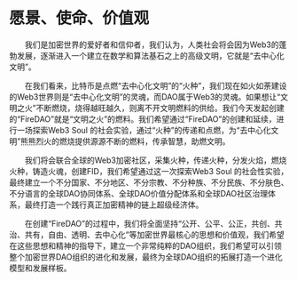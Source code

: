 # 愿景、使命、价值观

&emsp;&emsp;我们是加密世界的爱好者和信仰者，我们认为，人类社会将会因为Web3的蓬勃发展，逐渐进入一个建立在数学和算法基石之上的高级文明，它就是“去中心化文明”。

&emsp;&emsp;在我们看来，比特币是点燃“去中心化文明”的“火种”，我们现在如火如荼建设的Web3世界则是“去中心化文明”的灵魂，而DAO属于Web3的灵魂。如果想让“文明之火”不断燃烧，烧得越旺越久，则离不开文明燃料的供给。我们今天发起创建的“FireDAO”就是“文明之火”的燃料。我们希望通过“FireDAO”的创建和延续，进行一场探索Web3 Soul 的社会实验，通过“火种”的传递和点燃，为“去中心化文明”熊熊烈火的燃烧提供源源不断的燃料，传承智慧，助燃文明。

&emsp;&emsp;我们将会联合全球的Web3加密社区，采集火种，传递火种，分发火焰，燃烧火种，铸造火魂，创建FID，我们希望通过这一次探索Web3 Soul 的社会性实验，最终建立一个不分国家、不分地区、不分宗教、不分种族、不分民族、不分肤色、不分语言的全球DAO协同体系、全球DAO价值分配体系和全球DAO社区治理体系，最终打造一个践行真正加密精神的链上超级经济体。

&emsp;&emsp;在创建“FireDAO”的过程中，我们将全面坚持“公开、公平、公正，共创、共治、共有，自由、透明、去中心化”等加密世界最核心的思想和价值观，我们希望在这些思想和精神的指导下，建立一个非常纯粹的DAO组织，我们希望可以引领整个加密世界DAO组织的进化和发展，最终为全球DAO组织的拓展打造一个进化模型和发展样板。